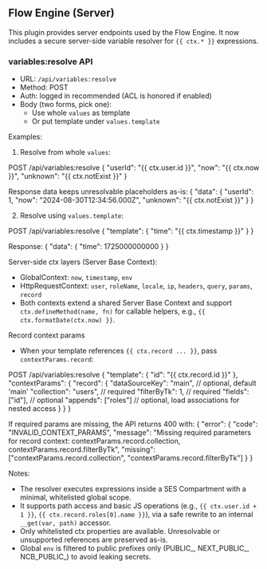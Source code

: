 ## Flow Engine (Server)

This plugin provides server endpoints used by the Flow Engine. It now includes a secure server-side variable resolver for `{{ ctx.* }}` expressions.

### variables:resolve API

- URL: `/api/variables:resolve`
- Method: POST
- Auth: logged in recommended (ACL is honored if enabled)
- Body (two forms, pick one):
  - Use whole `values` as template
  - Or put template under `values.template`

Examples:

1) Resolve from whole `values`:

POST /api/variables:resolve
{
  "userId": "{{ ctx.user.id }}",
  "now": "{{ ctx.now }}",
  "unknown": "{{ ctx.notExist }}"
}

Response data keeps unresolvable placeholders as-is:
{
  "data": {
    "userId": 1,
    "now": "2024-08-30T12:34:56.000Z",
    "unknown": "{{ ctx.notExist }}"
  }
}

2) Resolve using `values.template`:

POST /api/variables:resolve
{
  "template": { "time": "{{ ctx.timestamp }}" }
}

Response:
{
  "data": { "time": 1725000000000 }
}

Server-side ctx layers (Server Base Context):
- GlobalContext: `now`, `timestamp`, `env`
- HttpRequestContext: `user`, `roleName`, `locale`, `ip`, `headers`, `query`, `params`, `record`
- Both contexts extend a shared Server Base Context and support `ctx.defineMethod(name, fn)` for callable helpers, e.g., `{{ ctx.formatDate(ctx.now) }}`.

Record context params
- When your template references `{{ ctx.record ... }}`, pass `contextParams.record`:

POST /api/variables:resolve
{
  "template": {
    "id": "{{ ctx.record.id }}"
  },
  "contextParams": {
    "record": {
      "dataSourceKey": "main",            // optional, default 'main'
      "collection": "users",               // required
      "filterByTk": 1,                      // required
      "fields": ["id"],                    // optional
      "appends": ["roles"]                 // optional, load associations for nested access
    }
  }
}

If required params are missing, the API returns 400 with:
{
  "error": {
    "code": "INVALID_CONTEXT_PARAMS",
    "message": "Missing required parameters for record context: contextParams.record.collection, contextParams.record.filterByTk",
    "missing": ["contextParams.record.collection", "contextParams.record.filterByTk"]
  }
}

Notes:
- The resolver executes expressions inside a SES Compartment with a minimal, whitelisted global scope.
- It supports path access and basic JS operations (e.g., `{{ ctx.user.id + 1 }}`, `{{ ctx.record.roles[0].name }}`), via a safe rewrite to an internal `__get(var, path)` accessor.
- Only whitelisted ctx properties are available. Unresolvable or unsupported references are preserved as-is.
- Global `env` is filtered to public prefixes only (PUBLIC_, NEXT_PUBLIC_, NCB_PUBLIC_) to avoid leaking secrets.
